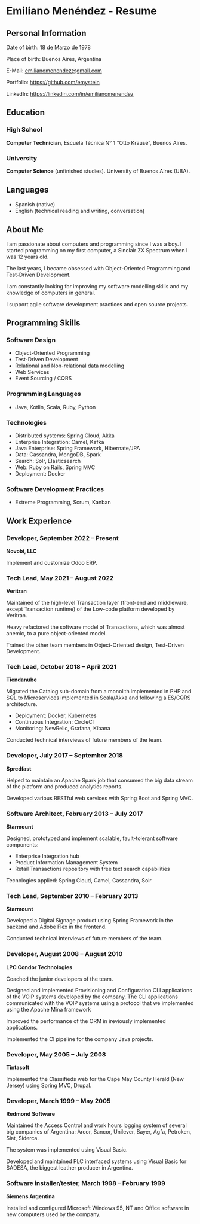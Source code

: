# Emiliano Menéndez - Resume

## Personal Information

Date of birth: 18 de Marzo de 1978

Place of birth: Buenos Aires, Argentina

E-Mail: emilianomenendez@gmail.com

Portfolio: https://github.com/emystein

LinkedIn: https://linkedin.com/in/emilianomenendez


## Education

### High School

**Computer Technician**, Escuela Técnica N° 1 “Otto Krause”, Buenos Aires.


### University

**Computer Science** (unfinished studies). University of Buenos Aires (UBA).


## Languages

* Spanish (native)
* English (technical reading and writing, conversation)


## About Me
I am passionate about computers and programming since I was a boy. I started programming on my
first computer, a Sinclair ZX Spectrum when I was 12 years old.

The last years, I became obsessed with Object-Oriented Programming and Test-Driven
Development.

I am constantly looking for improving my software modelling skills and my knowledge of
computers in general.

I support agile software development practices and open source projects.


## Programming Skills

### Software Design
* Object-Oriented Programming
* Test-Driven Development
* Relational and Non-relational data modelling
* Web Services
* Event Sourcing / CQRS

### Programming Languages
* Java, Kotlin, Scala, Ruby, Python

### Technologies
* Distributed systems: Spring Cloud, Akka
* Enterprise Integration: Camel, Kafka
* Java Enterprise: Spring Framework, Hibernate/JPA
* Data: Cassandra, MongoDB, Spark
* Search: Solr, Elasticsearch
* Web: Ruby on Rails, Spring MVC
* Deployment: Docker

### Software Development Practices
* Extreme Programming, Scrum, Kanban


## Work Experience

### Developer, September 2022 – Present

**Novobi, LLC**

Implement and customize Odoo ERP.


### Tech Lead, May 2021 – August 2022

**Veritran**

Maintained of the high-level Transaction layer (front-end and middleware, except Transaction
runtime) of the Low-code platform developed by Veritran.

Heavy refactored the software model of Transactions, which was almost anemic, to a pure
object-oriented model.

Trained the other team members in Object-Oriented design, Test-Driven Development.


### Tech Lead, October 2018 – April 2021

**Tiendanube**

Migrated the Catalog sub-domain from a monolith implemented in PHP and SQL to
Microservices implemented in Scala/Akka and following a ES/CQRS architecture.

* Deployment: Docker, Kubernetes
* Continuous Integration: CircleCI
* Monitoring: NewRelic, Grafana, Kibana

Conducted technical interviews of future members of the team.


### Developer, July 2017 – September 2018

**Spredfast**

Helped to maintain an Apache Spark job that consumed the big data stream of the platform and produced analytics reports.

Developed various RESTful web services with Spring Boot and Spring MVC.


### Software Architect, February 2013 – July 2017

**Starmount**

Designed, prototyped and implement scalable, fault-tolerant software components:

* Enterprise Integration hub
* Product Information Management System
* Retail Transactions repository with free text search capabilities

Tecnologies applied: Spring Cloud, Camel, Cassandra, Solr


### Tech Lead, September 2010 – February 2013

**Starmount**

Developed a Digital Signage product using Spring Framework in the backend and Adobe Flex in
the frontend.

Conducted technical interviews of future members of the team.


### Developer, August 2008 – August 2010

**LPC Condor Technologies**

Coached the junior developers of the team.

Designed and implemented Provisioning and Configuration CLI applications of the VOIP systems
developed by the company. The CLI applications communicated with the VOIP systems using a
protocol that we implemented using the Apache Mina framework

Improved the performance of the ORM in ireviously implemented applications.

Implemented the CI pipeline for the company Java projects.


### Developer, May 2005 – July 2008

**Tintasoft**

Implemented the Classifieds web for the Cape May County Herald (New Jersey) using
Spring MVC, Drupal.


### Developer, March 1999 – May 2005

**Redmond Software**

Maintained the Access Control and work hours logging system of several big companies of
Argentina: Arcor, Sancor, Unilever, Bayer, Agfa, Petroken, Siat, Siderca.

The system was implemented using Visual Basic.

Developed and maintained PLC interfaced systems using Visual Basic for SADESA, the
biggest leather producer in Argentina.


### Software installer/tester, March 1998 – February 1999

**Siemens Argentina**

Installed and configured Microsoft Windows 95, NT and Office software in new computers used by the
company.

